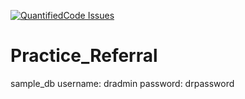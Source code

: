 [![QuantifiedCode Issues](https://www.quantifiedcode.com/api/v1/project/2441b741074344f795cb6203dee0cea7/badge.svg)](https://www.quantifiedcode.com/app/project/2441b741074344f795cb6203dee0cea7)
# Practice_Referral

sample_db
username: dradmin
password: drpassword

